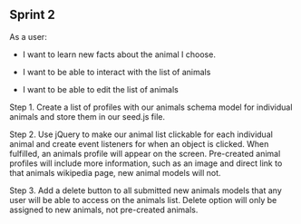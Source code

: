 ## Sprint 2

  As a user:

*  I want to learn new facts about the animal I choose.

*  I want to be able to interact with the list of animals

*  I want to be able to edit the list of animals

Step 1. Create a list of profiles with our animals schema model for individual animals and store them in our seed.js file.

Step 2. Use jQuery to make our animal list clickable for each individual animal and create event listeners for when an object is clicked. When fulfilled, an animals profile will appear on the screen.
Pre-created animal profiles will include more information, such as an image and direct link to that animals wikipedia page, new animal models will not.

Step 3. Add a delete button to all submitted new animals models that any user will
be able to access on the animals list. Delete option will only be assigned to new
animals, not pre-created animals.
